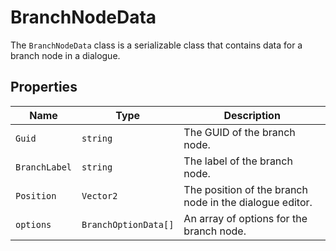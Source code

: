 # BranchNodeData

The `BranchNodeData` class is a serializable class that contains data for a branch node in a dialogue.

## Properties

| Name | Type | Description |
| --- | --- | --- |
| `Guid` | `string` | The GUID of the branch node. |
| `BranchLabel` | `string` | The label of the branch node. |
| `Position` | `Vector2` | The position of the branch node in the dialogue editor. |
| `options` | `BranchOptionData[]` | An array of options for the branch node. |
